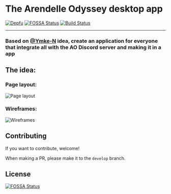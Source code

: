 # The Arendelle Odyssey desktop app

[![Depfu](https://badges.depfu.com/badges/3eeda04dce8e840ac0f6fd2df351f7d2/count.svg)](https://depfu.com/github/ArendelleOdyssey/desktop-app?project_id=21228)
[![FOSSA Status](https://app.fossa.com/api/projects/git%2Bgithub.com%2FArendelleOdyssey%2Fdesktop-app.svg?type=shield)](https://app.fossa.com/projects/git%2Bgithub.com%2FArendelleOdyssey%2Fdesktop-app?ref=badge_shield)
[![Build Status](https://travis-ci.com/ArendelleOdyssey/desktop-app.svg?branch=main)](https://travis-ci.com/ArendelleOdyssey/desktop-app)

---

### Based on [@Ymke-N](https://github.com/Ymke-N) idea, create an application for everyone that integrate all with the AO Discord server and making it in a app

## The idea:
### Page layout:
![Page layout](https://cdn.discordapp.com/attachments/784896906832510990/799738636534808656/AO_Page_layout.png)

### Wireframes:
![Wireframes](https://cdn.discordapp.com/attachments/784896906832510990/799739310844149840/Wireframes.png)

## Contributing

If you want to contribute, welcome!

When making a PR, please make it to the `develop` branch.


## License
[![FOSSA Status](https://app.fossa.com/api/projects/git%2Bgithub.com%2FArendelleOdyssey%2Fdesktop-app.svg?type=large)](https://app.fossa.com/projects/git%2Bgithub.com%2FArendelleOdyssey%2Fdesktop-app?ref=badge_large)
